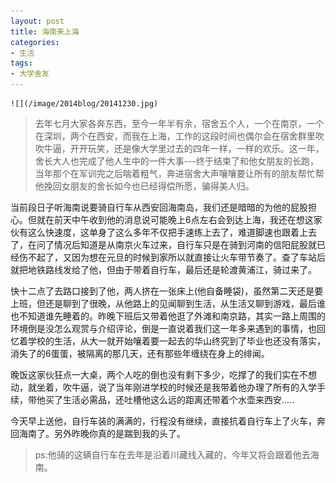 ```yaml
---
layout: post
title: 海南来上海
categories:
- 生活
tags:
- 大学舍友
---
```


	![](/image/2014blog/20141230.jpg)

>去年七月大家各奔东西，至今一年半有余，宿舍五个人，一个在南京，一个在深圳，两个在西安，而我在上海，工作的这段时间也偶尔会在宿舍群里吹吹牛逼，开开玩笑，还是像大学里过去的四年一样，一样的欢乐。这一年，舍长大人也完成了他人生中的一件大事---终于结束了和他女朋友的长跑，当年那个在军训完之后喘着粗气，奔进宿舍大声嚷嚷要让所有的朋友帮忙帮他挽回女朋友的舍长如今也已经得偿所愿，骗得美人归。

当前段日子听海南说要骑自行车从西安回海南岛，我们还是暗暗的为他的屁股担心。但就在前天中午收到他的消息说可能晚上6点左右会到达上海，我还在想这家伙有这么快速度，这单身了这么多年不仅把手速练上去了，难道脚速也跟着上去了，在问了情况后知道是从南京火车过来，自行车只是在骑到河南的信阳屁股就已经伤不起了，又因为想在元旦的时候到家所以就直接让火车带节奏了。查了车站后就把地铁路线发给了他，但由于带着自行车，最后还是轮渡黄浦江，骑过来了。

快十二点了去路口接到了他，两人挤在一张床上(他自备睡袋)，虽然第二天还是要上班，但还是聊到了很晚，从他路上的见闻聊到生活，从生活又聊到游戏，最后谁也不知道谁先睡着的。昨晚下班后又带着他逛了外滩和南京路，其实一路上周围的环境倒是没怎么观赏与介绍评论，倒是一直说着我们这一年多来遇到的事情，也回忆着学校的生活，从大一就开始嚷着要一起去的华山终究到了毕业也还没有落实，消失了的6蛋蛋，被隔离的那几天，还有那些年缠绕在身上的绯闻。

晚饭这家伙狂点一大桌，两个人吃的倒也没有剩下多少，吃撑了的我们实在不想动，就坐着，吹牛逼，说了当年刚进学校的时候还是我带着他办理了所有的入学手续，带他买了生活必需品，还吐槽他这么远的距离还带着个水壶来西安.....

今天早上送他，自行车装的满满的，行程没有继续，直接抗着自行车上了火车，奔回海南了。另外昨晚你真的是踹到我的头了。

>ps:他骑的这辆自行车在去年是沿着川藏线入藏的，今年又将会跟着他去海南。
